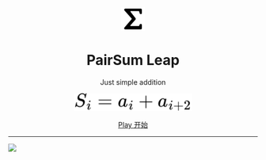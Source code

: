 <p align="center">
    <img src=./public/sigma.svg width=48/>
</p>
<h1 align="center">PairSum Leap</h1>
<p align="center">Just simple addition</p>

<p align="center">
    <img src=./public/equation.svg width=238/>
</p>
<div align="center">

[Play 开始](https://psl.sku.moe)

</div>


---

<img src="https://hits.siyue.best/v1/hits?url=https://github.com/AprilNEA/PairSum-Leap&bgRight=000&bgLeft=000&border=square" />
